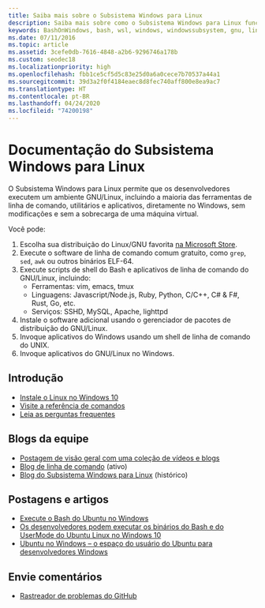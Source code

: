 ```yaml
---
title: Saiba mais sobre o Subsistema Windows para Linux
description: Saiba mais sobre como o Subsistema Windows para Linux funciona.
keywords: BashOnWindows, bash, wsl, windows, windowssubsystem, gnu, linux
ms.date: 07/11/2016
ms.topic: article
ms.assetid: 3cefe0db-7616-4848-a2b6-9296746a178b
ms.custom: seodec18
ms.localizationpriority: high
ms.openlocfilehash: fbb1ce5cf5d5c83e25d0a6a0cece7b70537a44a1
ms.sourcegitcommit: 39d3a2f0f4184eaec8d8fec740aff800e8ea9ac7
ms.translationtype: HT
ms.contentlocale: pt-BR
ms.lasthandoff: 04/24/2020
ms.locfileid: "74200198"
---
```

# <a name="windows-subsystem-for-linux-documentation"></a>Documentação do Subsistema Windows para Linux

O Subsistema Windows para Linux permite que os desenvolvedores executem um ambiente GNU/Linux, incluindo a maioria das ferramentas de linha de comando, utilitários e aplicativos, diretamente no Windows, sem modificações e sem a sobrecarga de uma máquina virtual.  

Você pode:

1. Escolha sua distribuição do Linux/GNU favorita [na Microsoft Store](https://aka.ms/wslstore).
1. Execute o software de linha de comando comum gratuito, como `grep`, `sed`, `awk` ou outros binários ELF-64. 
1. Execute scripts de shell do Bash e aplicativos de linha de comando do GNU/Linux, incluindo:  
    * Ferramentas: vim, emacs, tmux
    * Linguagens: Javascript/Node.js, Ruby, Python, C/C++, C# & F#, Rust, Go, etc.
    * Serviços: SSHD, MySQL, Apache, lighttpd
1. Instale o software adicional usando o gerenciador de pacotes de distribuição do GNU/Linux.
1. Invoque aplicativos do Windows usando um shell de linha de comando do UNIX.
1. Invoque aplicativos do GNU/Linux no Windows.

## <a name="getting-started"></a>Introdução

* [Instale o Linux no Windows 10](install-win10.md)
* [Visite a referência de comandos](reference.md)
* [Leia as perguntas frequentes](faq.md)

## <a name="team-blogs"></a>Blogs da equipe
*  [Postagem de visão geral com uma coleção de vídeos e blogs](https://blogs.msdn.microsoft.com/commandline/learn-about-windows-console-and-windows-subsystem-for-linux-wsl/)
* [Blog de linha de comando](https://blogs.msdn.microsoft.com/commandline/) (ativo)
* [Blog do Subsistema Windows para Linux](https://blogs.msdn.microsoft.com/wsl/) (histórico)

## <a name="posts--articles"></a>Postagens e artigos
* [Execute o Bash do Ubuntu no Windows](https://blogs.windows.com/buildingapps/2016/03/30/run-bash-on-ubuntu-on-windows/)
* [Os desenvolvedores podem executar os binários do Bash e do UserMode do Ubuntu Linux no Windows 10](https://www.hanselman.com/blog/DevelopersCanRunBashShellAndUsermodeUbuntuLinuxBinariesOnWindows10.aspx)
* [Ubuntu no Windows – o espaço do usuário do Ubuntu para desenvolvedores Windows](https://insights.ubuntu.com/2016/03/30/ubuntu-on-windows-the-ubuntu-userspace-for-windows-developers/) 

## <a name="provide-feedback"></a>Envie comentários
* [Rastreador de problemas do GitHub](https://github.com/Microsoft/BashOnWindows/issues)


